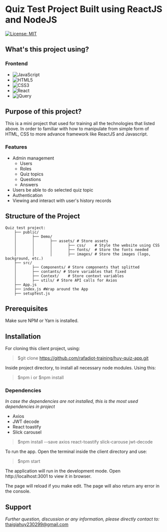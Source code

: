 # Quiz Test Project Built using ReactJS and NodeJS
[![License: MIT](https://img.shields.io/badge/License-MIT-yellow.svg)](https://opensource.org/licenses/MIT)

## What's this project using?
### Frontend
* <img alt="JavaScript" src="https://img.shields.io/badge/javascript-%23323330.svg?style=for-the-badge&logo=javascript&logoColor=%23F7DF1E"/>
* <img alt="HTML5" src="https://img.shields.io/badge/html5-%23E34F26.svg?style=for-the-badge&logo=html5&logoColor=white"/>
* <img alt="CSS3" src="https://img.shields.io/badge/css3-%231572B6.svg?style=for-the-badge&logo=css3&logoColor=white"/>
* <img alt="React" src="https://img.shields.io/badge/react-%2320232a.svg?style=for-the-badge&logo=react&logoColor=%2361DAFB"/>
* <img alt="jQuery" src="https://img.shields.io/badge/jquery-%230769AD.svg?style=for-the-badge&logo=jquery&logoColor=white"/>


## Purpose of this project?

This is a mini project that used for training all the technologies that listed above. In order to familiar with how to manipulate from simple form of HTML, CSS to more advance framework like ReactJS and Javascript.

### Features
* Admin management
	* Users
	* Roles
	*	Quiz topics
	*	Questions
	* Answers
* Users be able to do selected quiz topic
* Authentication
* Viewing and interact with user's history records
## Structure of the Project
	Quiz test project:
		├── public/
		│		├── Demo/
		│		│		├── assets/	# Store assets
		│		│		│		├── css/	# Style the website using CSS
		│		│		│		├── fonts/	# Store the fonts needed
		│		│		│		├── images/ # Store the images (logo, background, etc.)
		├── src/
		│		├── Components/	# Store components that splitted
		│		├── contants/ # Store variables that fixed
		│		├── Context/	# Store context variables
		│		├── utils/ # Store API calls for Axios
		├── App.js
		├── index.js #Wrap around the App
		├── setupTest.js

## Prerequisites
Make sure NPM or Yarn is installed.
## Installation

For cloning this client project, using:
> $git clone https://github.com/rafadiot-training/huy-quiz-app.git

Inside project directory, to install all necessary node modules.
Using this:

> $npm i 
or
> $npm install

### Dependencies

_In case the dependencies are not installed, this is the most used dependencies in project_

* Axios
* JWT decode
* React toastify
* Slick carousel

> $npm install --save axios react-toastify slick-carouse jwt-decode

To run the app. Open the terminal inside the client directory and use:

> $npm start

The application will run in the development mode. Open http://localhost:3001 to view it in browser.

The page will reload if you make edit. The page will also return any error in the console.

## Support

_Further question, discussion or any information, please directly contact to:_ thaigiahuy230299@gmail.com



